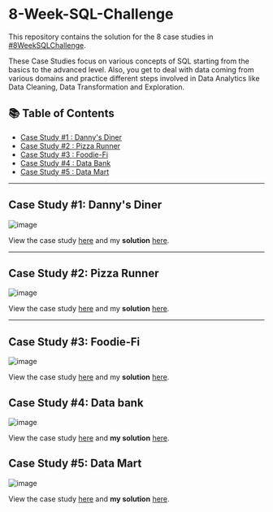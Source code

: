 # 8-Week-SQL-Challenge

This repository contains the solution for the 8 case studies in [#8WeekSQLChallenge](https://8weeksqlchallenge.com/).

These Case Studies focus on various concepts of SQL starting from the basics to the advanced level. Also, you get to deal with data coming from various domains and practice different steps involved in Data Analytics
like Data Cleaning, Data Transformation and Exploration.

## :books: Table of Contents

* [Case Study #1 : Danny's Diner](https://8weeksqlchallenge.com/case-study-1/)
* [Case Study #2 : Pizza Runner](https://8weeksqlchallenge.com/case-study-2/)
* [Case Study #3 : Foodie-Fi](https://8weeksqlchallenge.com/case-study-3/)
* [Case Study #4 : Data Bank](https://8weeksqlchallenge.com/case-study-4/)
* [Case Study #5 : Data Mart](https://8weeksqlchallenge.com/case-study-5/)
***
## Case Study #1: Danny's Diner

![image](https://user-images.githubusercontent.com/96012488/187034603-a602a9f5-fcf0-49af-a9b9-8c6aba59c3ff.png)

View the case study [here](https://8weeksqlchallenge.com/case-study-1/) and my **solution** [here](https://github.com/PriyaPalak/8-Week-SQL-Challenge/blob/main/Case%20Study%20%231%20-%20Danny's%20Diner/Solution.md).

*** 

## Case Study #2: Pizza Runner

![image](https://user-images.githubusercontent.com/96012488/193450884-8db85cc3-fbc9-4038-99f5-87c3c611d40d.png)

View the case study [here](https://8weeksqlchallenge.com/case-study-2/) and my **solution** [here](https://github.com/PriyaPalak/8-Week-SQL-Challenge/tree/main/Case%20Study%20%232%20-%20Pizza%20Runner).

***

## Case Study #3: Foodie-Fi

![image](https://user-images.githubusercontent.com/96012488/193450997-465a1289-9e24-420d-a646-995cd0323994.png)

View the case study [here](https://8weeksqlchallenge.com/case-study-3/) and my **solution** [here](https://github.com/PriyaPalak/8-Week-SQL-Challenge/tree/main/Case%20Study%20%233%20-%20Foodie-Fi).

## Case Study #4: Data bank

![image](https://user-images.githubusercontent.com/96012488/200170493-dcd11be0-ece7-4387-b7d0-56a2a664f55c.png)

View the case study [here](https://8weeksqlchallenge.com/case-study-4/) and **my solution** [here](https://github.com/PriyaPalak/8-Week-SQL-Challenge/tree/main/Case%20Study%20%234%20-%20Data%20Bank).

## Case Study #5: Data Mart

![image](https://github.com/PriyaPalak/8-Week-SQL-Challenge/assets/96012488/fe8fa8ac-78aa-4eb1-b2b0-77c9d292242b)

View the case study [here](https://8weeksqlchallenge.com/case-study-5/) and **my solution** [here](https://github.com/PriyaPalak/8-Week-SQL-Challenge/tree/main/Case%20Study%20%235%20-%20Data%20Mart).
